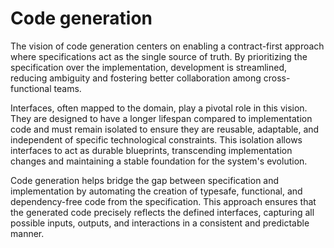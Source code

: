 # Code generation

The vision of code generation centers on enabling a contract-first approach where specifications act as the single source of truth. By prioritizing the specification over the implementation, development is streamlined, reducing ambiguity and fostering better collaboration among cross-functional teams.

Interfaces, often mapped to the domain, play a pivotal role in this vision. They are designed to have a longer lifespan compared to implementation code and must remain isolated to ensure they are reusable, adaptable, and independent of specific technological constraints. This isolation allows interfaces to act as durable blueprints, transcending implementation changes and maintaining a stable foundation for the system's evolution.

Code generation helps bridge the gap between specification and implementation by automating the creation of typesafe, functional, and dependency-free code from the specification. This approach ensures that the generated code precisely reflects the defined interfaces, capturing all possible inputs, outputs, and interactions in a consistent and predictable manner.
